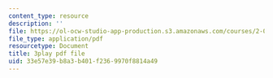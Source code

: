 ```yaml
---
content_type: resource
description: ''
file: https://ol-ocw-studio-app-production.s3.amazonaws.com/courses/2-003sc-engineering-dynamics-fall-2011/33e57e39b8a3b401f2369970f8814a49_jROTMB142T0.pdf
file_type: application/pdf
resourcetype: Document
title: 3play pdf file
uid: 33e57e39-b8a3-b401-f236-9970f8814a49
---
```

